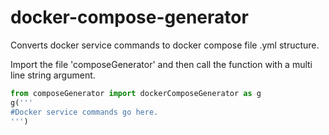# docker-compose-generator
Converts docker service commands to docker compose file .yml structure.

Import the file 'composeGenerator' and then call the function with a multi line string argument.

```python
from composeGenerator import dockerComposeGenerator as g
g('''
#Docker service commands go here.
''')
```
